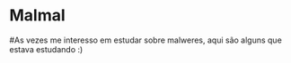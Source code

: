 # Malmal 

#As vezes me interesso em estudar sobre malweres, aqui são alguns que estava estudando :) 
